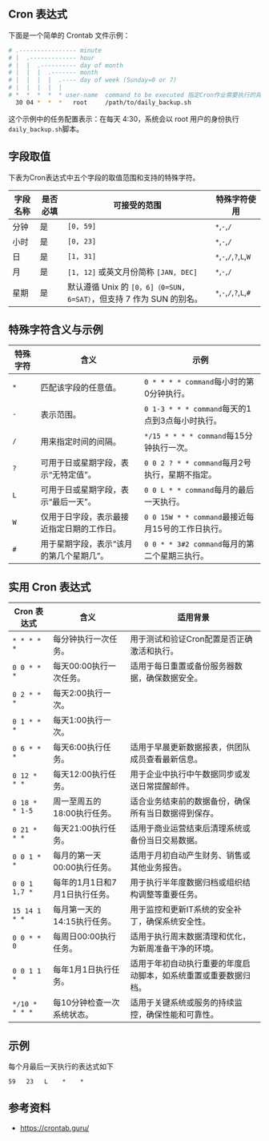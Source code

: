 ## Cron 表达式

下面是一个简单的 Crontab 文件示例：

```bash
# .---------------- minute
# |  .------------- hour
# |  |  .---------- day of month 
# |  |  |  .------- month 
# |  |  |  |  .---- day of week (Sunday=0 or 7)
# |  |  |  |  |
# *  *  *  *  * user-name  command to be executed 指定Cron作业需要执行的具体命令或脚本路径
  30 04 *  *  *   root     /path/to/daily_backup.sh
```

这个示例中的任务配置表示：在每天 4:30，系统会以 root 用户的身份执行`daily_backup.sh`脚本。

## 字段取值

下表为Cron表达式中五个字段的取值范围和支持的特殊字符。

| **字段名称** | **是否必填** | **可接受的范围**                                             | **特殊字符使用**        |
| ------------ | ------------ | ------------------------------------------------------------ | ----------------------- |
| 分钟         | 是           | `[0, 59]`                                                    | `*`,`-`,`/`             |
| 小时         | 是           | `[0, 23]`                                                    | `*`,`-`,`/`             |
| 日           | 是           | `[1, 31]`                                                    | `*`,`-`,`/`,`?`,`L`,`W` |
| 月           | 是           | `[1, 12]` 或英文月份简称 `[JAN, DEC]`                        | `*`,`-`,`/`             |
| 星期         | 是           | 默认遵循 Unix 的 `[0，6]（0=SUN, 6=SAT）`，但支持 7 作为 SUN 的别名。 | `*`,`-`,`/`,`?`,`L`,`#` |

## 特殊字符含义与示例

| **特殊字符** | **含义**                                   | **示例**                                          |
| ------------ | ------------------------------------------ | ------------------------------------------------- |
| `*`          | 匹配该字段的任意值。                       | `0 * * * * command`每小时的第0分钟执行。          |
| `-`          | 表示范围。                                 | `0 1-3 * * * command`每天的1点到3点每小时执行。   |
| `/`          | 用来指定时间的间隔。                       | `*/15 * * * * command`每15分钟执行一次。          |
| `?`          | 可用于日或星期字段，表示“无特定值”。       | `0 0 2 ? * * command`每月2号执行，星期不指定。    |
| `L`          | 可用于日或星期字段，表示“最后一天”。       | `0 0 L * * command`每月的最后一天执行。           |
| `W`          | 仅用于日字段，表示最接近指定日期的工作日。 | `0 0 15W * * command`最接近每月15号的工作日执行。 |
| `#`          | 用于星期字段，表示“该月的第几个星期几”。   | `0 0 * * 3#2 command`每月的第二个星期三执行。     |

## 实用 Cron 表达式

| **Cron 表达式** | **含义**                       | **适用背景**                                                 |
| --------------- | ------------------------------ | ------------------------------------------------------------ |
| `* * * * *`     | 每分钟执行一次任务。           | 用于测试和验证Cron配置是否正确激活和执行。                   |
| `0 0 * * *`     | 每天00:00执行一次任务。        | 适用于每日重置或备份服务器数据，确保数据安全。               |
| `0 2 * * *`     | 每天2:00执行一次。             |                                                              |
| `0 1 * * *`     | 每天1:00执行一次。             |                                                              |
| `0 6 * * *`     | 每天6:00执行任务。             | 适用于早晨更新数据报表，供团队成员查看最新信息。             |
| `0 12 * * *`    | 每天12:00执行任务。            | 用于企业中执行中午数据同步或发送日常提醒邮件。               |
| `0 18 * * 1-5`  | 周一至周五的18:00执行任务。    | 适合业务结束前的数据备份，确保所有当日数据得到保存。         |
| `0 21 * * *`    | 每天21:00执行任务。            | 适用于商业运营结束后清理系统或备份当日交易数据。             |
| `0 0 1 * *`     | 每月的第一天00:00执行任务。    | 适用于月初自动产生财务、销售或其他业务报告。                 |
| `0 0 1 1,7 *`   | 每年的1月1日和7月1日执行任务。 | 用于执行半年度数据归档或组织结构调整等重要任务。             |
| `15 14 1 * *`   | 每月第一天的14:15执行任务。    | 用于监控和更新IT系统的安全补丁，确保系统安全性。             |
| `0 0 * * 0`     | 每周日00:00执行任务。          | 适用于执行周末数据清理和优化，为新周准备干净的环境。         |
| `0 0 1 1 *`     | 每年1月1日执行任务。           | 适用于年初自动执行重要的年度启动脚本，如系统重置或重要数据归档。 |
| `*/10 * * * *`  | 每10分钟检查一次系统状态。     | 适用于关键系统或服务的持续监控，确保性能和可靠性。           |

## 示例

每个月最后一天执行的表达式如下

```plain
59   23   L    *    *
```

## 参考资料

- <https://crontab.guru/>
